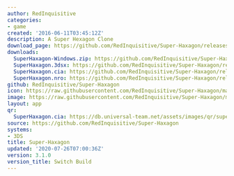 ```yaml
---
author: RedInquisitive
categories:
- game
created: '2016-06-11T03:45:12Z'
description: A Super Hexagon Clone
download_page: https://github.com/RedInquisitive/Super-Haxagon/releases/tag/3.1.0
downloads:
  SuperHaxagon-Windows.zip: https://github.com/RedInquisitive/Super-Haxagon/releases/download/3.1.0/SuperHaxagon-Windows.zip
  SuperHaxagon.3dsx: https://github.com/RedInquisitive/Super-Haxagon/releases/download/3.1.0/SuperHaxagon.3dsx
  SuperHaxagon.cia: https://github.com/RedInquisitive/Super-Haxagon/releases/download/3.1.0/SuperHaxagon.cia
  SuperHaxagon.nro: https://github.com/RedInquisitive/Super-Haxagon/releases/download/3.1.0/SuperHaxagon.nro
github: RedInquisitive/Super-Haxagon
icon: https://raw.githubusercontent.com/RedInquisitive/Super-Haxagon/master/media/icon-3ds.png
image: https://raw.githubusercontent.com/RedInquisitive/Super-Haxagon/master/media/banner.png
layout: app
qr:
  SuperHaxagon.cia: https://db.universal-team.net/assets/images/qr/superhaxagon.cia.png
source: https://github.com/RedInquisitive/Super-Haxagon
systems:
- 3DS
title: Super-Haxagon
updated: '2020-07-26T07:00:36Z'
version: 3.1.0
version_title: Switch Build
---
```

